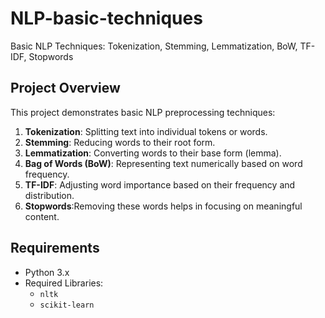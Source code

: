 # NLP-basic-techniques

Basic NLP Techniques: Tokenization, Stemming, Lemmatization, BoW, TF-IDF, Stopwords

## Project Overview
This project demonstrates basic NLP preprocessing techniques:
1. **Tokenization**: Splitting text into individual tokens or words.
2. **Stemming**: Reducing words to their root form.
3. **Lemmatization**: Converting words to their base form (lemma).
4. **Bag of Words (BoW)**: Representing text numerically based on word frequency.
5. **TF-IDF**: Adjusting word importance based on their frequency and distribution.
6. **Stopwords**:Removing these words helps in focusing on meaningful content.


## Requirements
- Python 3.x
- Required Libraries:
  - `nltk`
  - `scikit-learn`

